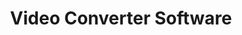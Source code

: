 ---
title: Video Converter Software
metaItems:
  - name: description
    content: Video Converter Software
  - name: keywords
    content: Opencloner  
listGroup:
  name: Video Converter Software
  container: container
  title: Video Converter Software
  textTop: 
  textBottom: 
  button:
  rowClass: 
  additionClass: position-relative text-center
  bgStyle: dark-opacity-2
  limitHeight: 200
  paddingY: 6
  icon:
    - handleName: Open SmartBurner
    - handleName: Open SuperConverter
    - handleName: Stream-Cloner
      href: https://www.stream-cloner.com/    
  iconGird: 6         
---